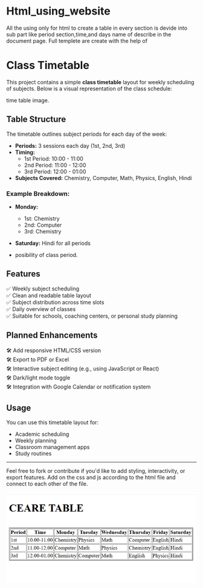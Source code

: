 # Html_using_website
All the using only for html to create a table in every section is 
devide into sub part like period section,time,and days name of describe 
in the document page.
Full templete are create with the help of
# Class Timetable

This project contains a simple **class timetable** layout for weekly scheduling of subjects. Below is a visual representation of the class schedule:

time table image.

## Table Structure

The timetable outlines subject periods for each day of the week:

- **Periods:** 3 sessions each day (1st, 2nd, 3rd)
- **Timing:** 
  - 1st Period: 10:00 - 11:00
  - 2nd Period: 11:00 - 12:00
  - 3rd Period: 12:00 - 01:00
- **Subjects Covered:** Chemistry, Computer, Math, Physics, English, Hindi

### Example Breakdown:
- **Monday:** 
  - 1st: Chemistry 
  - 2nd: Computer 
  - 3rd: Chemistry

- **Saturday:** Hindi for all periods
- posibility of class period.


## Features

✅ Weekly subject scheduling  
✅ Clean and readable table layout  
✅ Subject distribution across time slots  
✅ Daily overview of classes  
✅ Suitable for schools, coaching centers, or personal study planning 


## Planned Enhancements

🛠️ Add responsive HTML/CSS version  
🛠️ Export to PDF or Excel  
🛠️ Interactive subject editing (e.g., using JavaScript or React)  
🛠️ Dark/light mode toggle  
🛠️ Integration with Google Calendar or notification system 

## Usage

You can use this timetable layout for:
- Academic scheduling
- Weekly planning
- Classroom management apps
- Study routines

---

Feel free to fork or contribute if you'd like to add styling, interactivity, or export features.
Add on the css and js according to the html file and connect to each other of the file. 

 
![image alt](https://github.com/Amrenderkumar/html_using_website/blob/a3f05f066e54d6004533c2a491a18e2fdca9ea9b/Screenshot%20(84).png)
